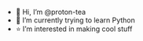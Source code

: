 - 🌊 Hi, I’m @proton-tea
- 🌱 I’m currently trying to learn Python
- ⭐️ I’m interested in making cool stuff

<!---
proton-tea/proton-tea is a ✨ special ✨ repository because its `README.md` (this file) appears on your GitHub profile.
You can click the Preview link to take a look at your changes.
--->
